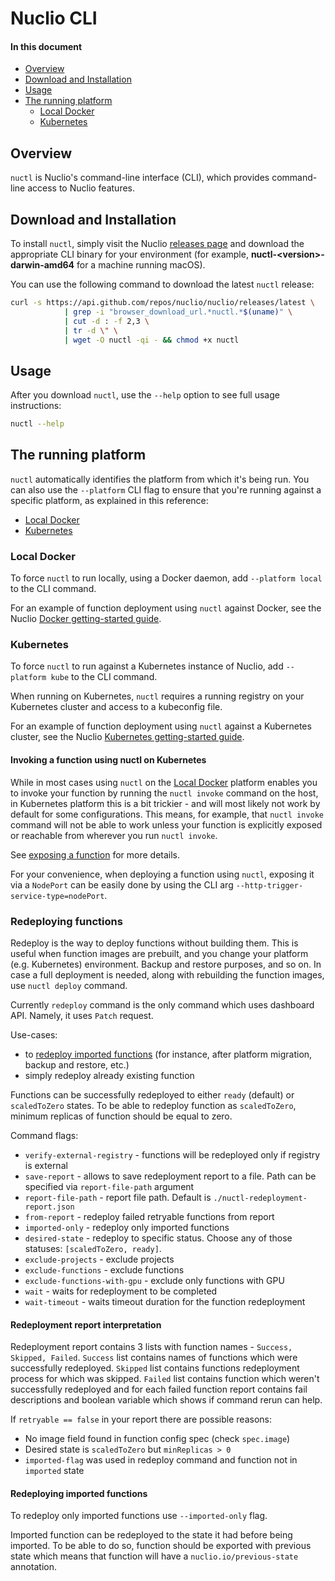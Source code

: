 # Nuclio CLI

#### In this document

- [Overview](#overview)
- [Download and Installation](#download-n-install)
- [Usage](#usage)
- [The running platform](#running-platform)
  - [Local Docker](#docker)
  - [Kubernetes](#kubernetes)

<a id="overview"></a>
## Overview

`nuctl` is Nuclio's command-line interface (CLI), which provides command-line access to Nuclio features.

<a id="download-n-install"></a>
## Download and Installation

To install `nuctl`, simply visit the Nuclio [releases page](https://github.com/nuclio/nuclio/releases) and download the appropriate CLI binary for your environment (for example, **nuctl-&lt;version&gt;-darwin-amd64** for a machine running macOS).

You can use the following command to download the latest `nuctl` release:
```sh
curl -s https://api.github.com/repos/nuclio/nuclio/releases/latest \
			| grep -i "browser_download_url.*nuctl.*$(uname)" \
			| cut -d : -f 2,3 \
			| tr -d \" \
			| wget -O nuctl -qi - && chmod +x nuctl
```

<a id="usage"></a>
## Usage

After you download `nuctl`, use the `--help` option to see full usage instructions:
```sh
nuctl --help
```

<a id="running-platform"></a>
## The running platform

`nuctl` automatically identifies the platform from which it's being run.
You can also use the `--platform` CLI flag to ensure that you're running against a specific platform, as explained in this reference:

- [Local Docker](#docker)
- [Kubernetes](#kubernetes)

<a id="docker"></a>
### Local Docker

To force `nuctl` to run locally, using a Docker daemon, add `--platform local` to the CLI command.

For an example of function deployment using `nuctl` against Docker, see the Nuclio [Docker getting-started guide](../../setup/docker/getting-started-docker.md).

<a id="kubernetes"></a>
### Kubernetes

To force `nuctl` to run against a Kubernetes instance of Nuclio, add `--platform kube` to the CLI command.

When running on Kubernetes, `nuctl` requires a running registry on your Kubernetes cluster and access to a kubeconfig file.

For an example of function deployment using `nuctl` against a Kubernetes cluster, see the Nuclio [Kubernetes getting-started guide](../../setup/k8s/getting-started-k8s.md#deploy-a-function-with-the-nuclio-cli).

#### Invoking a function using nuctl on Kubernetes

While in most cases using `nuctl` on the [Local Docker](#docker) platform enables you to invoke your function by running the
`nuctl invoke` command on the host, in Kubernetes platform this is a bit trickier - and will most likely not work
by default for some configurations. This means, for example, that `nuctl invoke` command will not be able to work
unless your function is explicitly exposed or reachable from wherever you run `nuctl invoke`.

See [exposing a function](../../tasks/deploying-functions.md#exposing-a-function) for more details.

For your convenience, when deploying a function using `nuctl`, exposing it via a `NodePort` can be easily done by using the
CLI arg `--http-trigger-service-type=nodePort`.


### Redeploying functions

Redeploy is the way to deploy functions without building them. This is useful when function images are prebuilt, and you change your 
platform (e.g. Kubernetes) environment. Backup and restore purposes, and so on.
In case a full deployment is needed, along with rebuilding the function images, use `nuctl deploy` command.

Currently `redeploy` command is the only command which uses dashboard API. Namely, it uses `Patch` request.

Use-cases:
* to [redeploy imported functions](#redeploying-imported-functions) (for instance, after platform migration, backup and restore, etc.)
* simply redeploy already existing function

Functions can be successfully redeployed to either `ready` (default) or `scaledToZero` states. 
To be able to redeploy function as `scaledToZero`, minimum replicas of function should be equal to zero.

Command flags:
* `verify-external-registry` - functions will be redeployed only if registry is external
* `save-report` - allows to save redeployment report to a file. Path can be specified via `report-file-path` argument
* `report-file-path` - report file path. Default is `./nuctl-redeployment-report.json`
* `from-report` - redeploy failed retryable functions from report
* `imported-only` - redeploy only imported functions
* `desired-state` - redeploy to specific status. Choose any of those statuses: `[scaledToZero, ready]`.
* `exclude-projects` - exclude projects
* `exclude-functions` - exclude functions
* `exclude-functions-with-gpu` - exclude only functions with GPU
* `wait` - waits for redeployment to be completed
* `wait-timeout` - waits timeout duration for the function redeployment

#### Redeployment report interpretation
Redeployment report contains 3 lists with function names - `Success, Skipped, Failed`.
`Success` list contains names of functions which were successfully redeployed.
`Skipped` list contains functions redeployment process for which was skipped.
`Failed` list contains function which weren't successfully redeployed and for each failed function report contains fail 
descriptions and boolean variable which shows if command rerun can help.

If `retryable == false` in your report there are possible reasons:

* No image field found in function config spec (check `spec.image`)
* Desired state is `scaledToZero` but `minReplicas > 0`
* `imported-flag` was used in redeploy command and function not in `imported` state

#### Redeploying imported functions

To redeploy only imported functions use `--imported-only` flag.

Imported function can be redeployed to the state it had before being imported. To be able to do so, function should
be exported with previous state which means that function will have a `nuclio.io/previous-state` annotation.